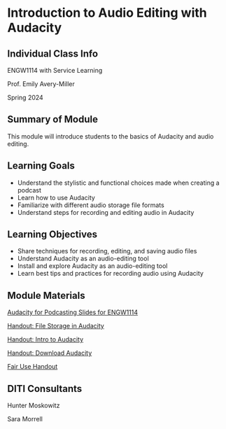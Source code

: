 <h1>Introduction to Audio Editing with Audacity</h1>
<h2>Individual Class Info</h2>

ENGW1114 with Service Learning

Prof. Emily Avery-Miller 

Spring 2024

<h2>Summary of Module</h2>

This module will introduce students to the basics of Audacity and audio editing.

<h2>Learning Goals</h2>

* Understand the stylistic and functional choices made when creating a podcast
* Learn how to use Audacity
* Familiarize with different audio storage file formats
* Understand steps for recording and editing audio in Audacity

<h2>Learning Objectives</h2>

* Share techniques for recording, editing, and saving audio files  
* Understand Audacity as an audio-editing tool
* Install and explore Audacity as an audio-editing tool
* Learn best tips and practices for recording audio using Audacity 

<h2>Module Materials</h2>


[Audacity for Podcasting Slides for ENGW1114](https://github.com/NULabNortheastern/digitalassignmentshowcase/blob/main/audio-editing_podcasting/sp24-avery_miller-engw1114-audacity/Service%20Learning%20ENGW%201114%20Emily-Miller-AudacitySlides.pdf)

[Handout: File Storage in Audacity](https://github.com/NULabNortheastern/digitalassignmentshowcase/blob/main/audio-editing_podcasting/sp24-avery_miller-engw1114-audacity/Handout%20File%20Storage%20in%20Audacity.pdf)

[Handout: Intro to Audacity](https://github.com/NULabNortheastern/digitalassignmentshowcase/blob/main/handouts/audio-editing_podcasting/Handout-Audacity.pdf)

[Handout: Download Audacity](https://github.com/NULabNortheastern/digitalassignmentshowcase/blob/main/audio-editing_podcasting/fa23-avery_miller-engw1111-audacity/handout-install_audacity.pdf)

[Fair Use Handout](https://github.com/NULabNortheastern/digitalassignmentshowcase/blob/main/handouts/general/Copyright-Fair-Use.pdf)

<h2>DITI Consultants</h2>

Hunter Moskowitz

Sara Morrell




